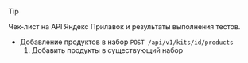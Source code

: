 > [!TIP]
> Чек-лист на API Яндекс Прилавок и результаты выполнения тестов.

* Добавление продуктов в набор `POST /api/v1/kits/id/products`
  1. Добавить продукты в существующий набор

